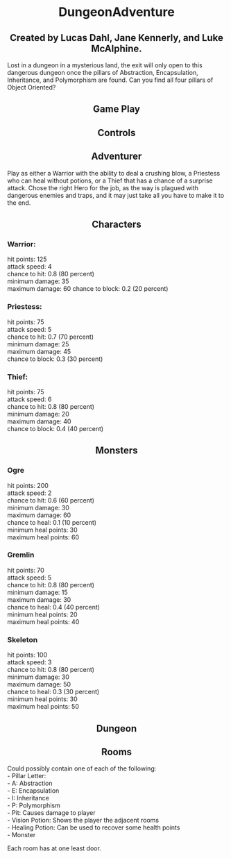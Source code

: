 <div align="center">

# DungeonAdventure
</div>

<div align="center">

## Created by Lucas Dahl, Jane Kennerly, and Luke McAlphine.
</div>

Lost in a dungeon in a mysterious land, the exit will only open to this dangerous dungeon once the pillars of Abstraction, Encapsulation, Inheritance, and Polymorphism are found. Can you find all four pillars of Object Oriented?


<div align="center">

## Game Play
</div>

<div align="center">

## Controls
</div>

<div align="center">

## Adventurer
</div>

Play as either a Warrior with the ability to deal a crushing blow, a Priestess who can heal without potions, or a Thief that has a chance of a surprise attack.
Chose the right Hero for the job, as the way is plagued with dangerous enemies and traps, and it may just take all you have to make it to the end.

<div align="center">

## Characters
</div>


### Warrior: <br>
hit points: 125 <br>
attack speed: 4 <br>
chance to hit: 0.8 (80 percent) <br>
minimum damage: 35 <br>
maximum damage: 60
chance to block: 0.2 (20 percent)<br>

### Priestess: <br>
hit points: 75 <br>
attack speed: 5 <br>
chance to hit: 0.7 (70 percent) <br>
minimum damage: 25 <br>
maximum damage: 45 <br>
chance to block: 0.3 (30 percent) <br>

### Thief: <br>
hit points: 75 <br>
attack speed: 6 <br>
chance to hit: 0.8 (80 percent) <br>
minimum damage: 20 <br>
maximum damage: 40 <br>
chance to block: 0.4 (40 percent) <br>

<div align="center">

## Monsters
</div>

### Ogre <br>
hit points: 200 <br>
attack speed: 2 <br>
chance to hit: 0.6 (60 percent) <br>
minimum damage: 30 <br>
maximum damage: 60 <br>
chance to heal: 0.1 (10 percent) <br>
minimum heal points: 30 <br>
maximum heal points: 60 <br>

### Gremlin <br>
hit points: 70 <br>
attack speed: 5 <br>
chance to hit: 0.8 (80 percent) <br>
minimum damage: 15 <br>
maximum damage: 30 <br>
chance to heal: 0.4 (40 percent) <br>
minimum heal points: 20 <br>
maximum heal points: 40 <br>

### Skeleton <br>
hit points: 100 <br>
attack speed: 3 <br>
chance to hit: 0.8 (80 percent) <br>
minimum damage: 30 <br>
maximum damage: 50 <br>
chance to heal: 0.3 (30 percent) <br>
minimum heal points: 30 <br>
maximum heal points: 50 <br>

<div align="center">

## Dungeon
</div>

<div align="center">

## Rooms
</div>
Could possibly contain one of each of the following: <br>
- Pillar Letter: <br>
    - A: Abstraction <br>
    - E: Encapsulation <br>
    - I: Inheritance <br>
    - P: Polymorphism <br>
- Pit: Causes damage to player <br>
- Vision Potion: Shows the player the adjacent rooms <br>
- Healing Potion: Can be used to recover some health points <br>
- Monster <br>

Each room has at one least door. <br>
